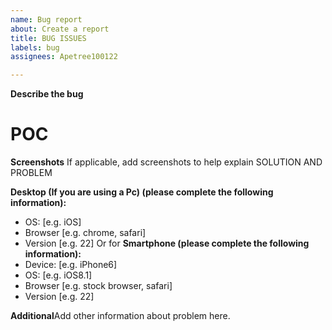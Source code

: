 ```yaml
---
name: Bug report
about: Create a report
title: BUG ISSUES
labels: bug
assignees: Apetree100122

---
```


**Describe the bug**


# POC
**Screenshots**
If applicable, add screenshots
 to help explain
SOLUTION AND PROBLEM

**Desktop (If you are using a Pc)
(please complete the following information):**
 - OS: [e.g. iOS]
 - Browser [e.g. chrome, safari]
 - Version [e.g. 22]
Or for 
**Smartphone
 (please complete the following information):**
 - Device: [e.g. iPhone6]
 - OS: [e.g. iOS8.1]
 - Browser [e.g. stock browser, safari]
 - Version [e.g. 22]

**Additional**Add other information about problem here.
